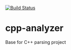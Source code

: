 [![Build Status](https://travis-ci.org/valarx/cpp-analyzer.svg?branch=master)](https://travis-ci.org/valarx/cpp-analyzer)
# cpp-analyzer
Base for C++ parsing project
